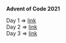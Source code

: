 **Advent of Code 2021**

Day 1 => [link](https://github.com/TmsC21/adventofcode-2021/blob/day_1/src/Main.java)<br/>
Day 2 => [link](https://github.com/TmsC21/adventofcode-2021/blob/day_2/src/Main.java)<br/>
Day 3 => [link](https://github.com/TmsC21/adventofcode-2021/blob/day_3/src/Main.java)<br/>

